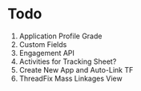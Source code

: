 # Todo

1. Application Profile Grade
2. Custom Fields
3. Engagement API
4. Activities for Tracking Sheet?
5. Create New App and Auto-Link TF
6. ThreadFix Mass Linkages View
